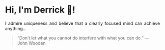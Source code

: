 # Hi, I'm Derrick 👋!
<p align="justify">I admire uniqueness and believe that a clearly focused mind can achieve anything...</p> 
<!-- #quote-start -->
<blockquote>&ldquo;Don't let what you cannot do interfere with what you can do.&rdquo; &mdash; <footer>John Wooden</footer></blockquote>
<!-- #quote-end -->
